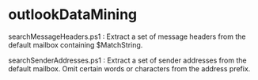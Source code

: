 # outlookDataMining

searchMessageHeaders.ps1 : Extract a set of message headers from the default mailbox containing $MatchString.

searchSenderAddresses.ps1 : Extract a set of sender addresses from the default mailbox. Omit certain words or characters from the address prefix.
